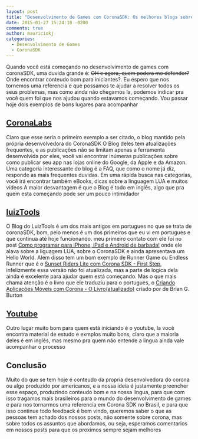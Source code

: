 ```yaml
---
layout: post
title: "Desenvolvimento de Games com CoronaSDK: Os melhores blogs sobre corona #1"
date: 2015-01-27 15:24:18 -0200
comments: true
author: mauriciokj
categories:
  - Desenvolvimento de Games
  - CoronaSDK
---
```


Quando você está começando no desenvolvimento de games com coronaSDK, uma duvida grande é: ~~OH e agora, quem podera me defender?~~ Onde encontrar conteudo bom para iniciantes?.
Eu espero que nos tornemos uma referencia e que possamos te ajudar a resolver todos os seus problemas, mas como ainda não chegamos la, podemos indicar pra você quem foi que nos ajudou quando estavamos começando.
Vou passar hoje dois exemplos de bons lugares para acompanhar

## [CoronaLabs](http://coronalabs.com/blog)

Claro que esse seria o primeiro exemplo a ser citado, o blog mantido pela própria desenvolvedora do CoronaSDK
O Blog deles tem atualizações frequentes, e as publicações não se limitam apenas a ferramenta desenvolvida por eles, você vai encontrar inúmeras publicações sobre como publicar seu app nas lojas online do Google, da Apple e da Amazon.
Uma categoria interessante do blog é a FAQ, que como o nome já diz, responde as mais frequentes duvidas.
Em uma rápida busca nas categorias, você irá encontrar também eBooks, dicas sobre a linguagem LUA e muitos vídeos
A maior desvantagem é que o Blog é todo em inglês, algo que pra quem esta começando pode ser um pouco intimidador

## [luizTools](http://www.luiztools.com.br)

O Blog do LuizTools é um dos mais antigos em portugues no que se trata de coronaSDK, bom, pelo menos é um dos primeiros que eu vi em portugues e que continua até hoje funcionando.
meu primeiro contato com ele foi no post [Como programar para iPhone, iPad e Android de barbada!](http://www.luiztools.com.br/post/Como-programar-para-iPhone-iPad-e-Android-de-barbada!.aspx) onde ele alava sobre a liguagem LUA, sobre o CoronaSDK e ainda apresentava um Hello World.
Alem disso tem um bom exemplo de Runner Game ou Endless Runner
que é o [Sunset Riders Lite com Corona SDK - First Step](http://www.luiztools.com.br/post/Sunset-Riders-Lite-com-Corona-SDK-First-Step.aspx), infelizmente essa versão não foi atualizada, mas a parte de logica dela ainda é excelente para ajudar quem está começando.
Mas o que mais chama atenção é o livro que ele traduziu para o portugues, o [Criando Aplicações Móveis com Corona - O Livro(atualizado)](http://www.luiztools.com.br/post/nova-versao-do-livro-que-ensina-a-criar-aplicativos-com-corona-sdk.aspx) criado por de Brian G. Burton

## [Youtube](https://www.youtube.com/results?search_query=corona+sdk+beginner+tutorial&spfreload=10)

Outro lugar muito bom para quem está iniciando é o youtube, la você encontra material de estudo e exmplos muito bons, claro que a maioria deles é em inglês, mas mesmo pra quem não entende a lingua ainda vale acompanhar o processo

## Conclusão

Muito do que se tem hoje é conteudo da propria desenvolvedora do corona ou algo produzido por americanos, e a nossa ideia é justamente preencher esse espaço, produzindo conteudo bom e na nossa lingua, para que com isso tragamos mais brasileiros para o mundo do desenvolvimento de games e para nos tornarmos uma referencia em Corona SDK no Brasil, e para que isso continue todo feedback é bem vindo, queremos saber o que as pessoas tem achado dos nossos posts, não somente sobre corona, mas sobre todos os assuntos que abordamos, ou seja, esperamos comentarios em nossos posts para que os proximos sempre sejam melhores



